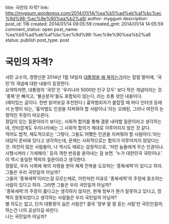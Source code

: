 title: 국민의 자격?
link: http://myggum.wordpress.com/2014/01/14/%ea%b5%ad%eb%af%bc%ec%9d%98-%ec%9e%90%ea%b2%a9/
author: myggum
description: 
post_id: 118
created: 2014/01/14 09:05:59
created_gmt: 2014/01/14 14:05:59
comment_status: open
post_name: %ea%b5%ad%eb%af%bc%ec%9d%98-%ec%9e%90%ea%b2%a9
status: publish
post_type: post

# 국민의 자격?

서민 교수의, 경향신문 2014년 1월 14일자 [대통령을 왜 욕하는가](http://news.khan.co.kr/kh_news/khan_art_view.html?artid=201401141457521&code=990100&nv=stand)라는 칼럼 말미에, '국민'의 개념에 대한 내용이 등장한다.  
요약하자면, 대통령의 '국민'은 '우리나라 5000만 인구 모두' 보다 작은 개념이라는 것. '종북'은 빠지고, '불순분자'들도 포함되지 않는다, 라는 조롱 섞인 내용이다.  
(재미있는 글이다. 한번 읽어보길 추천한다.) 흉악범죄자가 붙잡힐 때 마다 인터넷 등에서 논쟁이 되는, '흉악범도 인권을 지켜줘야 할 사람이냐.'라는 오래된, 그러나 여전히 논쟁적인 주장이 떠오른다.  
정답이 있는 질문이라기 보다는, 사회적 합의를 통해 결론 내야할 질문이라고 생각하는데, 안타깝게도 우리나라에는 그 사회적 합의가 제대로 이루어지지 않은 것 같다.  
적어도 법적, 제도적으로는 '그렇다, 그들도 어쨌든 인권을 지켜줘야 할 사람이다.'라는 대답이 준비돼 있다고 생각하는데, 문제는 사회적으로는 합의가 이루어지지 않았다는 것. 여전히 많은 사람들이, 나 역시도 때로는 감정적으로, '저런 놈들에게 무슨 인권이냐. 사형시켜라 / 거세해라.' 등의 격한 반응을 쏟아내는 걸 보면. '누가 대한민국 국민이냐.' 이 역시 동일한 맥락의 질문이라고 생각한다.  
정말로, 우리 사회에 북의 지령을 받아 체제 전복을 도모하는 '종북세력'이 있다고 하자. 그들은 우리 국민일까 아닐까?  
그들이 '종북세력'이라는걸 모르는채로, 이런저런 이유로 '종북세력'의 주장에 동조하는 사람이 있다고 하자. 그러면 그들은 우리 국민일까 아닐까?  
'종북세력'의 주장이 옳다고는 생각하지 않지만, 현재 정부가 뭔가 잘못하고 있다고, 정책이 잘못되었다고 생각하는 사람들은 우리 국민일까 아닐까?  
별 의도는 없고, 단지 대통령이 싫은 사람은? 결국 '정부 말 잘 듣는 사람'만 국민인걸까, 하는건 나의 공상이길 바란다.  
나는 국민일까 아닐까?